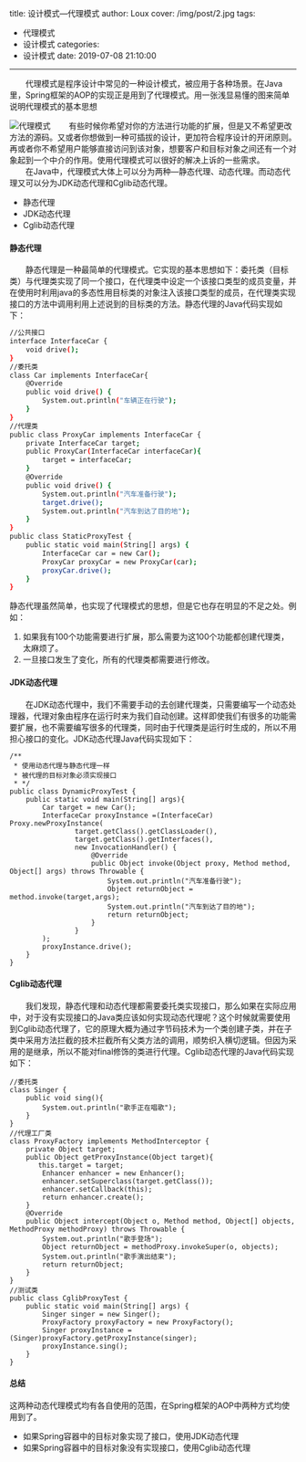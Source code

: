 title: 设计模式—代理模式
author: Loux
cover: /img/post/2.jpg
tags:
  - 代理模式
  - 设计模式
categories:
  - 设计模式
date: 2019-07-08 21:10:00
---
&emsp;&emsp;代理模式是程序设计中常见的一种设计模式，被应用于各种场景。在Java里，Spring框架的AOP的实现正是用到了代理模式。用一张浅显易懂的图来简单说明代理模式的基本思想

![代理模式](/images/pasted-2.png)
&emsp;&emsp;有些时候你希望对你的方法进行功能的扩展，但是又不希望更改方法的源码。又或者你想做到一种可插拔的设计，更加符合程序设计的开闭原则。再或者你不希望用户能够直接访问到该对象，想要客户和目标对象之间还有一个对象起到一个中介的作用。使用代理模式可以很好的解决上诉的一些需求。  
&emsp;&emsp;在Java中，代理模式大体上可以分为两种—静态代理、动态代理。而动态代理又可以分为JDK动态代理和Cglib动态代理。
* 静态代理
* JDK动态代理
* Cglib动态代理  

#### 静态代理
&emsp;&emsp;静态代理是一种最简单的代理模式。它实现的基本思想如下：委托类（目标类）与代理类实现了同一个接口，在代理类中设定一个该接口类型的成员变量，并在使用时利用java的多态性用目标类的对象注入该接口类型的成员，在代理类实现接口的方法中调用利用上述说到的目标类的方法。静态代理的Java代码实现如下：  

```bash
//公共接口
interface InterfaceCar {
    void drive();
}
//委托类
class Car implements InterfaceCar{
    @Override
    public void drive() {
        System.out.println("车辆正在行驶");
    }
}
//代理类
public class ProxyCar implements InterfaceCar {
    private InterfaceCar target;
    public ProxyCar(InterfaceCar interfaceCar){
        target = interfaceCar;
    }
    @Override
    public void drive() {
        System.out.println("汽车准备行驶");
        target.drive();
        System.out.println("汽车到达了目的地");
    }
}
public class StaticProxyTest {
    public static void main(String[] args) {
        InterfaceCar car = new Car();
        ProxyCar proxyCar = new ProxyCar(car);
        proxyCar.drive();
    }
}
```
静态代理虽然简单，也实现了代理模式的思想，但是它也存在明显的不足之处。例如：  
1. 如果我有100个功能需要进行扩展，那么需要为这100个功能都创建代理类，太麻烦了。
2. 一旦接口发生了变化，所有的代理类都需要进行修改。  

#### JDK动态代理
&emsp;&emsp;在JDK动态代理中，我们不需要手动的去创建代理类，只需要编写一个动态处理器，代理对象由程序在运行时来为我们自动创建。这样即使我们有很多的功能需要扩展，也不需要编写很多的代理类，同时由于代理类是运行时生成的，所以不用担心接口的变化。JDK动态代理Java代码实现如下：  
```code
/**
 * 使用动态代理与静态代理一样
 * 被代理的目标对象必须实现接口
 * */
public class DynamicProxyTest {
    public static void main(String[] args){
        Car target = new Car();
        InterfaceCar proxyInstance =(InterfaceCar) Proxy.newProxyInstance(
                target.getClass().getClassLoader(),
                target.getClass().getInterfaces(),
                new InvocationHandler() {
                    @Override
                    public Object invoke(Object proxy, Method method, Object[] args) throws Throwable {
                        System.out.println("汽车准备行驶");
                        Object returnObject = method.invoke(target,args);
                        System.out.println("汽车到达了目的地");
                        return returnObject;
                    }
                }
        );
        proxyInstance.drive();
    }
}
```
#### Cglib动态代理
&emsp;&emsp;我们发现，静态代理和动态代理都需要委托类实现接口，那么如果在实际应用中，对于没有实现接口的Java类应该如何实现动态代理呢？这个时候就需要使用到Cglib动态代理了，它的原理大概为通过字节码技术为一个类创建子类，并在子类中采用方法拦截的技术拦截所有父类方法的调用，顺势织入横切逻辑。但因为采用的是继承，所以不能对final修饰的类进行代理。Cglib动态代理的Java代码实现如下：  
```code
//委托类
class Singer {
    public void sing(){
        System.out.println("歌手正在唱歌");
    }
}
//代理工厂类
class ProxyFactory implements MethodInterceptor {
    private Object target;
    public Object getProxyInstance(Object target){
       this.target = target;
        Enhancer enhancer = new Enhancer();
        enhancer.setSuperclass(target.getClass());
        enhancer.setCallback(this);
        return enhancer.create();
    }
    @Override
    public Object intercept(Object o, Method method, Object[] objects, MethodProxy methodProxy) throws Throwable {
        System.out.println("歌手登场");
        Object returnObject = methodProxy.invokeSuper(o, objects);
        System.out.println("歌手演出结束");
        return returnObject;
    }
}
//测试类
public class CglibProxyTest {
    public static void main(String[] args) {
        Singer singer = new Singer();
        ProxyFactory proxyFactory = new ProxyFactory();
        Singer proxyInstance = (Singer)proxyFactory.getProxyInstance(singer);
        proxyInstance.sing();
    }
}
```
#### 总结
这两种动态代理模式均有各自使用的范围，在Spring框架的AOP中两种方式均使用到了。
* 如果Spring容器中的目标对象实现了接口，使用JDK动态代理
* 如果Spring容器中的目标对象没有实现接口，使用Cglib动态代理